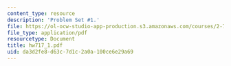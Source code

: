 ```yaml
---
content_type: resource
description: 'Problem Set #1.'
file: https://ol-ocw-studio-app-production.s3.amazonaws.com/courses/2-717j-optical-engineering-spring-2002/da3d2fe8d63c7d1c2a0a100ce6e29a69_hw717_1.pdf
file_type: application/pdf
resourcetype: Document
title: hw717_1.pdf
uid: da3d2fe8-d63c-7d1c-2a0a-100ce6e29a69
---
```

